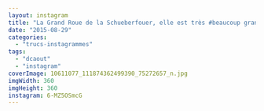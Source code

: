 ```yaml
---
layout: instagram
title: "La Grand Roue de la Schueberfouer, elle est très #beaucoup grande... #DCAout"
date: "2015-08-29"
categories: 
  - "trucs-instagrammes"
tags: 
  - "dcaout"
  - "instagram"
coverImage: 10611077_111874362499390_75272657_n.jpg
imgWidth: 360
imgHeight: 360
instagram: 6-MZ5OSmcG
---
```

